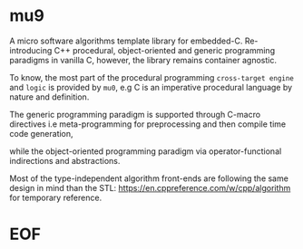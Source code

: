 # mu9

A micro software algorithms template library for embedded-C. Re-introducing
C++ procedural, object-oriented and generic programming paradigms in vanilla C,
however, the library remains container agnostic.

To know, the most part of the procedural programming `cross-target engine` and
`logic` is provided by `mu0`, e.g C is an imperative procedural language by
nature and definition.

The generic programming paradigm is supported through C-macro directives
i.e meta-programming for preprocessing and then compile time code generation,

while the object-oriented programming paradigm via operator-functional
indirections and abstractions.

Most of the type-independent algorithm front-ends are following the same design
in mind than the STL: https://en.cppreference.com/w/cpp/algorithm for temporary
reference.

# EOF